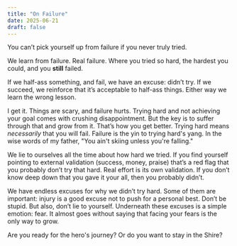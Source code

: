 ```yaml
---
title: "On Failure"
date: 2025-06-21
draft: false
---
```


You can’t pick yourself up from failure if you never truly tried.

We learn from failure. Real failure. Where you tried so hard, the
hardest you could, and you **still** failed.

If we half-ass something, and fail, we have an excuse: didn’t
try. If we succeed, we reinforce that it’s acceptable to half-ass
things. Either way we learn the wrong lesson.

I get it. Things are scary, and failure hurts. Trying hard and not
achieving your goal comes with crushing disappointment. But the key is
to suffer through that and grow from it. That’s how you get
better. Trying hard means _necessarily_ that you will fail. Failure is
the yin to trying hard's yang. In the wise words of my father, "You
ain't skiing unless you're falling."

We lie to ourselves all the time about how hard we tried. If you find
yourself pointing to external validation (success, money, praise)
that’s a red flag that you probably don’t try that hard. Real effort
is its own validation. If you don’t know deep down that you gave it
your all, then you probably didn’t.

We have endless excuses for why we didn’t try hard. Some of them are
important: injury is a good excuse not to push for a personal
best. Don’t be stupid. But also, don’t lie to yourself. Underneath
these excuses is a simple emotion: fear. It almost goes without saying
that facing your fears is the only way to grow.

Are you ready for the hero's journey? Or do you want to stay in the
Shire?
